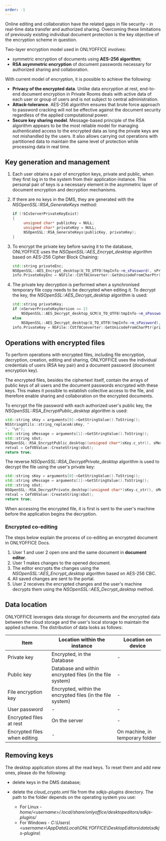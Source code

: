 ```yaml
---
order: -1
---
```


Online editing and collaboration have the related gaps in file security - in real-time data transfer and authorized sharing. Overcoming these limitations of previously existing individual document protection is the key objective of the encryption scheme in question.

Two-layer encryption model used in ONLYOFFICE involves:

- symmetric encryption of documents using **AES-256 algorithm**;
- **RSA asymmetric encryption** of document passwords necessary for authorized sharing and collaboration.

With current model of encryption, it is possible to achieve the following:

- **Privacy of the encrypted data**. Unlike data encryption at rest, end-to-end document encryption in Private Rooms deals with active data of each user or group of users and is not subject to central administration.
- **Attack-tolerance**. AES-256 algorithm ensures that brute force approach to password cracking will not be effective against the document security regardless of the applied computational power.
- **Secure key sharing model**. Message-based principle of the RSA algorithm appears to be the most reliable model for managing authenticated access to the encrypted data as long the private keys are not mishandled by the users. It also allows carrying out operations with partitioned data to maintain the same level of protection while processing data in real time.

## Key generation and management

1. Each user obtains a pair of encryption keys, private and public, when they first log in to the system from their application instance. This personal pair of keys is a necessary element in the asymmetric layer of document encryption and decryption mechanisms.

2. If there are no keys in the DMS, they are generated with the *NSOpenSSL::RSA\_GenerateKeys* method:

   ``` cpp
   if (!bIsServerPrivateKeyExist)
   {
        unsigned char* publicKey = NULL;
        unsigned char* privateKey = NULL;
        NSOpenSSL::RSA_GenerateKeys(publicKey, privateKey);
   }
   ```

3. To encrypt the private key before saving it to the database, ONLYOFFICE uses the *NSOpenSSL::AES\_Encrypt\_desktop* algorithm based on AES-256 Cipher Block Chaining:

   ``` cpp
   std::string privateEnc;
   NSOpenSSL::AES_Encrypt_desktop(U_TO_UTF8(tmpInfo->m_sPassword), sPrivate, privateEnc, CAscRendererProcessParams::getInstance().GetProperty("user"));
   info.PrivateKeyEnc = NSFile::CUtf8Converter::GetUnicodeFromCharPtr(privateEnc);
   ```

4. The private key decryption is performed when a synchronised temporary file copy needs to be decrypted when editing it. To decrypt the key, the *NSOpenSSL::AES\_Decrypt\_desktop* algorithm is used:

   ``` cpp
   std::string privateKey;
   if (nServerPrivateKeyVersion == 2)
       NSOpenSSL::AES_Decrypt_desktop_GCM(U_TO_UTF8(tmpInfo->m_sPassword), privateKeyEnc, privateKey, CAscRendererProcessParams::getInstance().GetProperty("user"), nServerPrivateKeyVersionOffset);
   else
       NSOpenSSL::AES_Decrypt_desktop(U_TO_UTF8(tmpInfo->m_sPassword), privateKeyEnc, privateKey, CAscRendererProcessParams::getInstance().GetProperty("user"));
   info.PrivateKey = NSFile::CUtf8Converter::GetUnicodeFromCharPtr(privateKey);
   ```

## Operations with encrypted files

To perform operations with encrypted files, including file encryption, decryption, creation, editing and sharing, ONLYOFFICE uses the individual credentials of users (RSA key pair) and a document password (document encryption key).

The encrypted files, besides the ciphertext itself, contain the arrays of public keys of all users and the document passwords encrypted with these keys. This makes it possible to establish collective access to the file, and therefore enable sharing and collaboration on the encrypted documents.

To encrypt the file password with each authorized user's public key, the *NSOpenSSL::RSA\_EncryptPublic\_desktop* algorithm is used:

``` cpp
std::string sKey = arguments[0]->GetStringValue().ToString();
NSStringUtils::string_replaceA(sKey, "
", "\n");
std::string sMessage = arguments[1]->GetStringValue().ToString();
std::string sOut;
NSOpenSSL::RSA_EncryptPublic_desktop((unsigned char*)sKey.c_str(), sMessage, sOut);
retval = CefV8Value::CreateString(sOut);
return true;
```

The reverse *NSOpenSSL::RSA\_DecryptPrivate\_desktop* algorithm is used to decrypt the file using the user's private key:

``` cpp
std::string sKey = arguments[0]->GetStringValue().ToString();
std::string sMessage = arguments[1]->GetStringValue().ToString();
std::string sOut;
NSOpenSSL::RSA_DecryptPrivate_desktop((unsigned char*)sKey.c_str(), sMessage, sOut);
retval = CefV8Value::CreateString(sOut);
return true;
```

When accessing the encrypted file, it is first is sent to the user's machine before the application begins the decryption.

### Encrypted co-editing

The steps below explain the process of co-editing an encrypted document in ONLYOFFICE Docs.

1. User 1 and user 2 open one and the same document in **document editor**.
2. User 1 makes changes to the opened document.
3. The editor encrypts the changes using the *NSOpenSSL::AES\_Encrypt\_desktop* algorithm based on AES-256 CBC.
4. All saved changes are sent to the portal.
5. User 2 receives the encrypted changes and the user's machine decrypts them using the *NSOpenSSL::AES\_Decrypt\_desktop* method.

## Data location

ONLYOFFICE leverages data storage for documents and the encrypted data between the cloud storage and the user's local storage to maintain the applied scheme. The distribution of data looks as follows:

| Item                         | Location within the instance                               | Location on device              |
| ---------------------------- | ---------------------------------------------------------- | ------------------------------- |
| Private key                  | Encrypted, in the Database                                 | -                               |
| Public key                   | Database and within encrypted files (in the file system)   | -                               |
| File encryption key          | Encrypted, within the encrypted files (in the file system) | -                               |
| User password                | -                                                          | -                               |
| Encrypted files at rest      | On the server                                              | -                               |
| Encrypted files when editing | -                                                          | On machine, in temporary folder |

## Removing keys

The desktop application stores all the read keys. To reset them and add new ones, please do the following:

- delete keys in the DMS database;

- delete the *cloud\_crypto.xml* file from the *sdkjs-plugins* directory. The path to the folder depends on the operating system you use:
  - For Linux - *home/\<username>/.local/share/onlyoffice/desktopeditors/sdkjs-plugins/*
  - For Windows - *C:\Users\\\<username>\AppData\Local\ONLYOFFICE\DesktopEditors\data\sdkjs-plugins\\*
